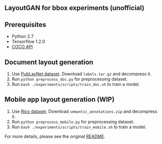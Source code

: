 ## LayoutGAN for bbox experiments (unofficial)

## Prerequisites

- Python 2.7
- Tensorflow 1.2.0
- [COCO API](https://github.com/cocodataset/cocoapi)

## Document layout generation
1. Use [PubLayNet dataset](https://dax-cdn.cdn.appdomain.cloud/dax-publaynet/1.0.0/PubLayNet.html). Download `labels.tar.gz` and decompress it.
2. Run `python preprocess_doc.py` for preprocessing dataset.
3. Run `bash ./experiments/scripts/train_doc.sh` to train a model.

## Mobile app layout generation (WIP)
1. Use [Rico dataset](http://interactionmining.org/rico). Download `semantic_annotations.zip` and decompress it.
2. Run `python preprocess_mobile.py` for preprocessing dataset.
3. Run `bash ./experiments/scripts/train_mobile.sh` to train a model.

For more details, please see the original [README](ORIGINAL_README.md).
